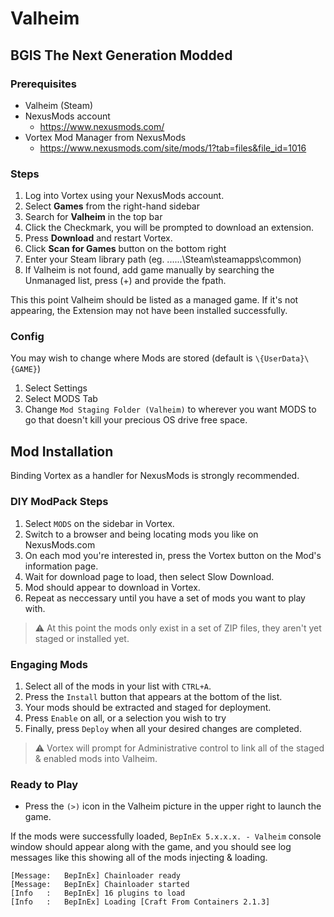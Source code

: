 # Valheim

## BGIS The Next Generation Modded

### Prerequisites

- Valheim (Steam)
- NexusMods account
  - https://www.nexusmods.com/
- Vortex Mod Manager from NexusMods
  - https://www.nexusmods.com/site/mods/1?tab=files&file_id=1016

### Steps

1. Log into Vortex using your NexusMods account.
1. Select __Games__ from the right-hand sidebar
1. Search for __Valheim__ in the top bar
1. Click the Checkmark, you will be prompted to download an extension.
1. Press __Download__ and restart Vortex.
1. Click __Scan for Games__ button on the bottom right
1. Enter your Steam library path (eg. ......\Steam\steamapps\common)
1. If Valheim is not found, add game manually by searching the Unmanaged list,  press (+) and provide the fpath.

This this point Valheim should be listed as a managed game.  If it's not appearing, the Extension may not have been installed successfully.

### Config

You may wish to change where Mods are stored (default is `\{UserData}\{GAME}`)

1. Select Settings
2. Select MODS Tab
3. Change `Mod Staging Folder (Valheim)` to wherever you want MODS to go that doesn't kill your precious OS drive free space.

## Mod Installation

Binding Vortex as a handler for NexusMods is strongly recommended.

### DIY ModPack Steps

1. Select `MODS` on the sidebar in Vortex.
1. Switch to a browser and being locating mods you like on NexusMods.com
1. On each mod you're interested in, press the Vortex button on the Mod's information page.
1. Wait for download page to load, then select Slow Download.
1. Mod should appear to download in Vortex.
1. Repeat as neccessary until you have a set of mods you want to play with.

> :warning: At this point the mods only exist in a set of ZIP files, they aren't yet staged or installed yet.

### Engaging Mods

1. Select all of the mods in your list with `CTRL+A`.
1. Press the `Install` button that appears at the bottom of the list.
1. Your mods should be extracted and staged for deployment.
1. Press `Enable` on all, or a selection you wish to try
1. Finally, press `Deploy` when all your desired changes are completed.

> :warning: Vortex will prompt for Administrative control to link all of the staged & enabled mods into Valheim.

### Ready to Play

* Press the `(>)` icon in the Valheim picture in the upper right to launch the game.

If the mods were successfully loaded, `BepInEx 5.x.x.x. - Valheim` console window should appear along with the game, and you should see log messages like this showing all of the mods injecting & loading.

```
[Message:   BepInEx] Chainloader ready
[Message:   BepInEx] Chainloader started
[Info   :   BepInEx] 16 plugins to load
[Info   :   BepInEx] Loading [Craft From Containers 2.1.3]
```